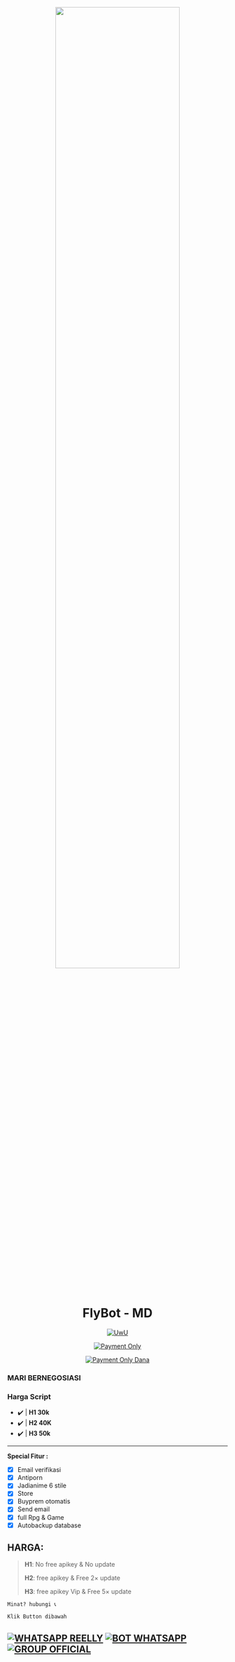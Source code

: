 
<p align="center">
<img src="https://telegra.ph/file/7be9485894ebdcd81ddfb.jpg?size=500" width="75%" style="margin-left: auto;margin-right: auto;display: block;">


</p>
<h1 align="center">FlyBot - MD</h1>
<p align="center">
  <a href="https://github.com/ReellyXD/FlyBot"><img src="http://readme-typing-svg.herokuapp.com?color=FFFFFF&center=true&vCenter=true&multiline=false&lines=Fly+Bot+Multi+Device;Config+by+ReellyXD;Ada+harga,+Ada+kualitas;Subscribe+YT:+Reelly+XD;Follow+My+Github" alt="UwU">
</p>
<p align="center">
 <a href="#"><img title="Payment Only " src="https://img.shields.io/badge/PAYMENT Only-green?colorA=%23ff0000&colorB=%23017e40&style=for-the-badge"></a>

<p align="center">
 <a href="#"><img title="Payment Only Dana" src="https://img.shields.io/badge/Dana & Qriss All Payment-green?colorA=%23ff0000&colorB=%23017e40&style=for-the-badge"></a>
</p>

### MARI BERNEGOSIASI
### Harga Script
- ✔️ | **H1 30k**
- ✔️ | **H2 40K** 
- ✔️ | **H3 50k** 
---------

**Special Fitur :**
- [x] Email verifikasi
- [x] Antiporn
- [x] Jadianime 6 stile
- [x] Store
- [x] Buyprem otomatis
- [x] Send email
- [x] full Rpg & Game
- [x] Autobackup database

## HARGA:

> **H1**:
> No free apikey & No update
> 
> **H2**:
> free apikey & Free 2× update
> 
> **H3**:
> free apikey Vip & Free 5× update


 ```Minat? hubungi 📞```

 ```Klik Button dibawah``` 
 
[![WHATSAPP REELLY](https://img.shields.io/badge/WhatsApp%20REELY-25D366?style=for-the-badge&logo=whatsapp&logoColor=white)](https://wa.me/62857043685323) 
[![BOT WHATSAPP](https://img.shields.io/badge/WhatsApp%20BOT-25D366?style=for-the-badge&logo=whatsapp&logoColor=white)](https://wa.me/6281335334848) 
[![GROUP OFFICIAL](https://img.shields.io/badge/WhatsApp%20Group-25D366?style=for-the-badge&logo=whatsapp&logoColor=white)](https://chat.whatsapp.com/KdSSsPqf3Sz0SqCTPsYg6L) 
---------
